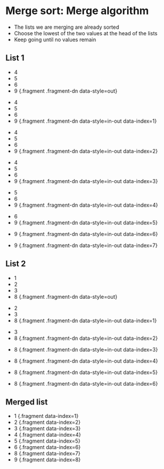 # Merge sort: Merge algorithm

* The lists we are merging are already sorted
* Choose the lowest of the two values at the head of the lists
* Keep going until no values remain

<div class="row">
<div class="cell-2">

## List 1

* 4
* 5
* 6
* 9
{.fragment .fragment-dn data-style=out}

<!-- Split list-->

* 4
* 5
* 6
* 9
{.fragment .fragment-dn data-style=in-out data-index=1}

<!-- Split list-->

* 4
* 5
* 6
* 9
{.fragment .fragment-dn data-style=in-out data-index=2}

<!-- Split list-->

* 4
* 5
* 6
* 9
{.fragment .fragment-dn data-style=in-out data-index=3}

<!-- Split list-->

* 5
* 6
* 9
{.fragment .fragment-dn data-style=in-out data-index=4}

<!-- Split list-->

* 6
* 9
{.fragment .fragment-dn data-style=in-out data-index=5}

<!-- Split list-->

* 9
{.fragment .fragment-dn data-style=in-out data-index=6}


<!-- Split list-->

* 9
{.fragment .fragment-dn data-style=in-out data-index=7}

</div>
<div class="cell-2">


## List 2

* 1
* 2
* 3
* 8
{.fragment .fragment-dn data-style=out}

<!-- Split list-->

* 2
* 3
* 8
{.fragment .fragment-dn data-style=in-out data-index=1}

<!-- Split list-->

* 3
* 8
{.fragment .fragment-dn data-style=in-out data-index=2}

<!-- Split list-->

* 8
{.fragment .fragment-dn data-style=in-out data-index=3}

<!-- Split list-->

* 8
{.fragment .fragment-dn data-style=in-out data-index=4}

<!-- Split list-->

* 8
{.fragment .fragment-dn data-style=in-out data-index=5}

<!-- Split list-->

* 8
{.fragment .fragment-dn data-style=in-out data-index=6}

</div>
<div class="cell-2">

## Merged list

* 1 {.fragment data-index=1}
* 2 {.fragment data-index=2}
* 3 {.fragment data-index=3}
* 4 {.fragment data-index=4}
* 5 {.fragment data-index=5}
* 6 {.fragment data-index=6}
* 8 {.fragment data-index=7}
* 9 {.fragment data-index=8}

</div>
